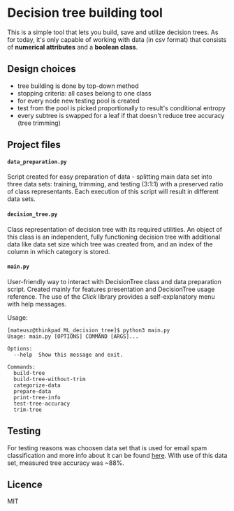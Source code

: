 # Decision tree building tool
This is a simple tool that lets you build, save and utilize decision trees. As for today, it's only capable of working with data (in csv format) that consists of **numerical attributes** and a **boolean class**. 

## Design choices
- tree building is done by top-down method
- stopping criteria: all cases belong to one class
- for every node new testing pool is created 
- test from the pool is picked proportionally to result's conditional entropy
- every subtree is swapped for a leaf if that doesn't reduce tree accuracy (tree trimming)

## Project files
#### `data_preparation.py`
Script created for easy preparation of data - splitting main data set into three data sets: training, trimming, and testing (3:1:1) with a preserved ratio of class representants. Each execution of this script will result in different data sets. 

#### `decision_tree.py`
Class representation of decision tree with its required utilities. An object of this class is an independent, fully functioning decision tree with additional data like data set size which tree was created from, and an index of the column in which category is stored. 

#### `main.py`
User-friendly way to interact with DecisionTree class and data preparation script. Created mainly for features presentation and DecisionTree usage reference. The use of the *Click* library provides a self-explanatory menu with help messages.  

Usage:
```
[mateusz@thinkpad ML_decision_tree]$ python3 main.py 
Usage: main.py [OPTIONS] COMMAND [ARGS]...

Options:
  --help  Show this message and exit.

Commands:
  build-tree
  build-tree-without-trim
  categorize-data
  prepare-data
  print-tree-info
  test-tree-accuracy
  trim-tree
```

## Testing
For testing reasons was choosen data set that is used for email spam classification and more info about it can be found [here](https://archive.ics.uci.edu/ml/datasets/spambase). With use of this data set, measured tree accuracy was ~88%.

## Licence
MIT
